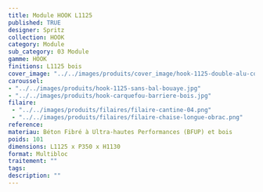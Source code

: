 ```yaml
---
title: Module HOOK L1125
published: TRUE
designer: Spritz
collection: HOOK
category: Module
sub_category: 03 Module
gamme: HOOK
finitions: L1125 bois
cover_image: "../../images/produits/cover_image/hook-1125-double-alu-compo.jpg"
caroussel: 
- "../../images/produits/hook-1125-sans-bal-bouaye.jpg"
- "../../images/produits/hook-carquefou-barriere-bois.jpg"
filaire: 
 - "../../images/produits/filaires/filaire-cantine-04.png"
 - "../../images/produits/filaires/filaire-chaise-longue-obrac.png"
reference: 
materiau: Béton Fibré à Ultra-hautes Performances (BFUP) et bois
poids: 101
dimensions: L1125 x P350 x H1130
format: Multibloc
traitement: ""
tags: 
description: ""
---
```

